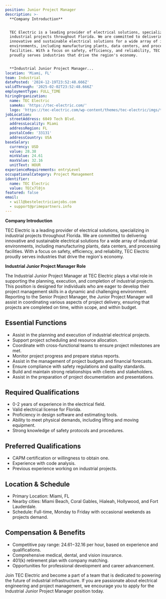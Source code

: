 ```yaml
---
position: Junior Project Manager
description: >-
  **Company Introduction**


  TEC Electric is a leading provider of electrical solutions, specializing in
  industrial projects throughout Florida. We are committed to delivering
  innovative and sustainable electrical solutions for a wide array of industrial
  environments, including manufacturing plants, data centers, and processing
  facilities. With a focus on safety, efficiency, and reliability, TEC Electric
  proudly serves industries that drive the region's economy.


  **Industrial Junior Project Manager...
location: 'Miami, FL'
team: Industrial
datePosted: '2024-12-19T23:52:48.666Z'
validThrough: '2025-02-02T23:52:48.666Z'
employmentType: FULL_TIME
hiringOrganization:
  name: TEC Electric
  sameAs: 'https://tec-electric.com/'
  logo: 'https://tec-electric.com/wp-content/themes/tec-electric/imgs/tec-logo.png'
jobLocation:
  streetAddress: 6049 Tech Blvd.
  addressLocality: Miami
  addressRegion: FL
  postalCode: '33131'
  addressCountry: USA
baseSalary:
  currency: USD
  value: 28.38
  minValue: 24.61
  maxValue: 32.16
  unitText: HOUR
experienceRequirements: entryLevel
occupationalCategory: Project Management
identifier:
  name: TEC Electric
  value: TECx7l0jn
featured: false
email:
  - will@bestelectricianjobs.com
  - support@primepartners.info
---
```




**Company Introduction**

TEC Electric is a leading provider of electrical solutions, specializing in industrial projects throughout Florida. We are committed to delivering innovative and sustainable electrical solutions for a wide array of industrial environments, including manufacturing plants, data centers, and processing facilities. With a focus on safety, efficiency, and reliability, TEC Electric proudly serves industries that drive the region's economy.

**Industrial Junior Project Manager Role**

The Industrial Junior Project Manager at TEC Electric plays a vital role in supporting the planning, execution, and completion of industrial projects. This position is designed for individuals who are eager to develop their project management skills in a dynamic and challenging environment. Reporting to the Senior Project Manager, the Junior Project Manager will assist in coordinating various aspects of project delivery, ensuring that projects are completed on time, within scope, and within budget.

## Essential Functions

- Assist in the planning and execution of industrial electrical projects.
- Support project scheduling and resource allocation.
- Coordinate with cross-functional teams to ensure project milestones are met.
- Monitor project progress and prepare status reports.
- Assist in the management of project budgets and financial forecasts.
- Ensure compliance with safety regulations and quality standards.
- Build and maintain strong relationships with clients and stakeholders.
- Assist in the preparation of project documentation and presentations.

## Required Qualifications

- 0-2 years of experience in the electrical field.
- Valid electrical license for Florida.
- Proficiency in design software and estimating tools.
- Ability to meet physical demands, including lifting and moving equipment.
- Strong knowledge of safety protocols and procedures.

## Preferred Qualifications

- CAPM certification or willingness to obtain one.
- Experience with code analysis.
- Previous experience working on industrial projects.

## Location & Schedule

- Primary Location: Miami, FL
- Nearby cities: Miami Beach, Coral Gables, Hialeah, Hollywood, and Fort Lauderdale.
- Schedule: Full-time, Monday to Friday with occasional weekends as projects demand.

## Compensation & Benefits

- Competitive pay range: $24.61-$32.16 per hour, based on experience and qualifications.
- Comprehensive medical, dental, and vision insurance.
- 401(k) retirement plan with company matching.
- Opportunities for professional development and career advancement.

Join TEC Electric and become a part of a team that is dedicated to powering the future of industrial infrastructure. If you are passionate about electrical engineering and project management, we encourage you to apply for the Industrial Junior Project Manager position today.
